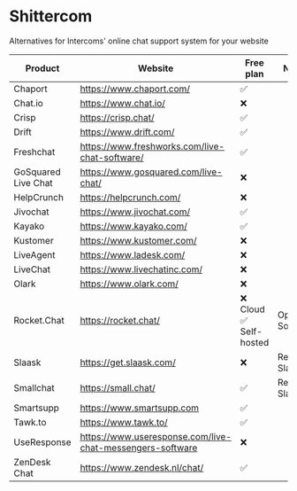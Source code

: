 # Shittercom
Alternatives for Intercoms' online chat support system for your website

Product | Website | Free plan | Notes
------------ | ------------- | ------------- | -------------
Chaport | https://www.chaport.com/ | ✅
Chat.io | https://www.chat.io/ | ❌
Crisp | https://crisp.chat/ | ✅
Drift | https://www.drift.com/ | ✅
Freshchat | https://www.freshworks.com/live-chat-software/ | ✅
GoSquared Live Chat | https://www.gosquared.com/live-chat/ | ❌
HelpCrunch | https://helpcrunch.com/ | ❌
Jivochat | https://www.jivochat.com/ | ✅
Kayako | https://www.kayako.com/ | ✅
Kustomer | https://www.kustomer.com/ | ❌
LiveAgent | https://www.ladesk.com/ | ❌
LiveChat | https://www.livechatinc.com/ | ❌
Olark | https://www.olark.com/ | ❌
Rocket.Chat | https://rocket.chat/ | ❌ Cloud <br> ✅ Self-hosted | Open Source
Slaask | https://get.slaask.com/ | ❌ | Requires Slack
Smallchat | https://small.chat/ | ✅ | Requires Slack
Smartsupp | https://www.smartsupp.com | ✅
Tawk.to | https://www.tawk.to/ | ✅
UseResponse | https://www.useresponse.com/live-chat-messengers-software | ❌
ZenDesk Chat | https://www.zendesk.nl/chat/ | ✅
